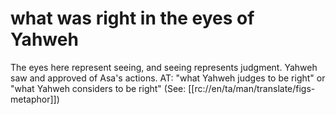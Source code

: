 # what was right in the eyes of Yahweh

The eyes here represent seeing, and seeing represents judgment. Yahweh saw and approved of Asa's actions. AT: "what Yahweh judges to be right" or "what Yahweh considers to be right" (See: [[rc://en/ta/man/translate/figs-metaphor]])

